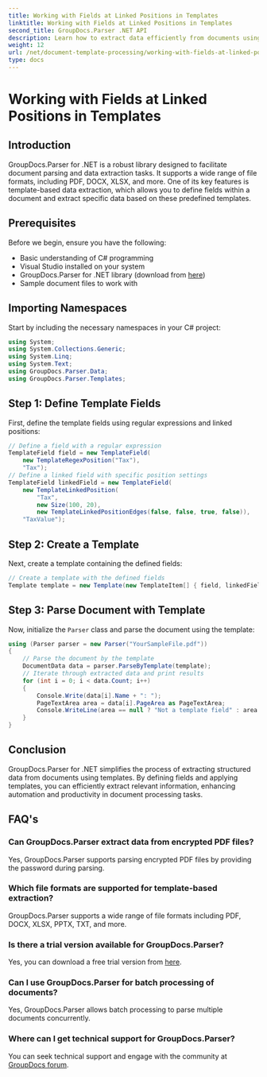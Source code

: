 ```yaml
---
title: Working with Fields at Linked Positions in Templates
linktitle: Working with Fields at Linked Positions in Templates
second_title: GroupDocs.Parser .NET API
description: Learn how to extract data efficiently from documents using GroupDocs.Parser for .NET. Step-by-step tutorial with code examples.
weight: 12
url: /net/document-template-processing/working-with-fields-at-linked-positions-in-templates/
type: docs
---
```

# Working with Fields at Linked Positions in Templates

## Introduction
GroupDocs.Parser for .NET is a robust library designed to facilitate document parsing and data extraction tasks. It supports a wide range of file formats, including PDF, DOCX, XLSX, and more. One of its key features is template-based data extraction, which allows you to define fields within a document and extract specific data based on these predefined templates.
## Prerequisites
Before we begin, ensure you have the following:
- Basic understanding of C# programming
- Visual Studio installed on your system
- GroupDocs.Parser for .NET library (download from [here](https://releases.groupdocs.com/parser/net/))
- Sample document files to work with

## Importing Namespaces
Start by including the necessary namespaces in your C# project:
```csharp
using System;
using System.Collections.Generic;
using System.Linq;
using System.Text;
using GroupDocs.Parser.Data;
using GroupDocs.Parser.Templates;
```
## Step 1: Define Template Fields
First, define the template fields using regular expressions and linked positions:
```csharp
// Define a field with a regular expression
TemplateField field = new TemplateField(
    new TemplateRegexPosition("Tax"),
    "Tax");
// Define a linked field with specific position settings
TemplateField linkedField = new TemplateField(
    new TemplateLinkedPosition(
        "Tax",
        new Size(100, 20),
        new TemplateLinkedPositionEdges(false, false, true, false)),
    "TaxValue");
```
## Step 2: Create a Template
Next, create a template containing the defined fields:
```csharp
// Create a template with the defined fields
Template template = new Template(new TemplateItem[] { field, linkedField });
```
## Step 3: Parse Document with Template
Now, initialize the `Parser` class and parse the document using the template:
```csharp
using (Parser parser = new Parser("YourSampleFile.pdf"))
{
    // Parse the document by the template
    DocumentData data = parser.ParseByTemplate(template);
    // Iterate through extracted data and print results
    for (int i = 0; i < data.Count; i++)
    {
        Console.Write(data[i].Name + ": ");
        PageTextArea area = data[i].PageArea as PageTextArea;
        Console.WriteLine(area == null ? "Not a template field" : area.Text);
    }
}
```

## Conclusion
GroupDocs.Parser for .NET simplifies the process of extracting structured data from documents using templates. By defining fields and applying templates, you can efficiently extract relevant information, enhancing automation and productivity in document processing tasks.

## FAQ's
### Can GroupDocs.Parser extract data from encrypted PDF files?
Yes, GroupDocs.Parser supports parsing encrypted PDF files by providing the password during parsing.
### Which file formats are supported for template-based extraction?
GroupDocs.Parser supports a wide range of file formats including PDF, DOCX, XLSX, PPTX, TXT, and more.
### Is there a trial version available for GroupDocs.Parser?
Yes, you can download a free trial version from [here](https://releases.groupdocs.com/).
### Can I use GroupDocs.Parser for batch processing of documents?
Yes, GroupDocs.Parser allows batch processing to parse multiple documents concurrently.
### Where can I get technical support for GroupDocs.Parser?
You can seek technical support and engage with the community at [GroupDocs forum](https://forum.groupdocs.com/c/parser/17).
